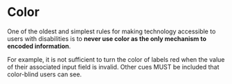# Color

One of the oldest and simplest rules for making technology accessible to users with disabilities is to **never use color as the only mechanism to encoded information**.

For example, it is not sufficient to turn the color of labels red when the value of their associated input field is invalid. Other cues MUST be included that color-blind users can see.
